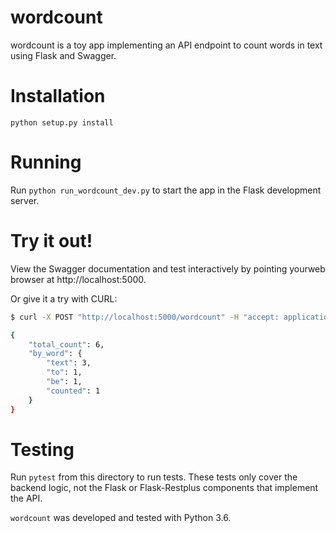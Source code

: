 # wordcount
wordcount is a toy app implementing an API endpoint to count words in text using Flask and Swagger.

# Installation
```python setup.py install```

# Running
Run `python run_wordcount_dev.py` to start the app in the Flask development server.

# Try it out!
View the Swagger documentation and test interactively by pointing yourweb browser at http://localhost:5000. 

Or give it a try with CURL:
```bash
$ curl -X POST "http://localhost:5000/wordcount" -H "accept: application/json" -H "Content-Type: application/json" -d "{ \"words\": \"Text text text! to be counted.\"}"

{
    "total_count": 6,
    "by_word": {
        "text": 3,
        "to": 1,
        "be": 1,
        "counted": 1
    }
}
```

# Testing
Run `pytest` from this directory to run tests. These tests only cover the backend logic, not the Flask or Flask-Restplus components that implement the API.
 
`wordcount` was developed and tested with Python 3.6. 